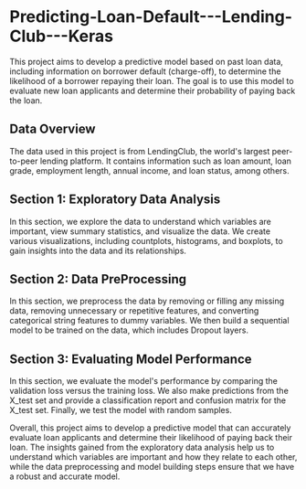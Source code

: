 # Predicting-Loan-Default---Lending-Club---Keras

This project aims to develop a predictive model based on past loan data, including information on borrower default (charge-off), to determine the likelihood of a borrower repaying their loan. The goal is to use this model to evaluate new loan applicants and determine their probability of paying back the loan.

## Data Overview

The data used in this project is from LendingClub, the world's largest peer-to-peer lending platform. It contains information such as loan amount, loan grade, employment length, annual income, and loan status, among others.

## Section 1: Exploratory Data Analysis

In this section, we explore the data to understand which variables are important, view summary statistics, and visualize the data. We create various visualizations, including countplots, histograms, and boxplots, to gain insights into the data and its relationships.

## Section 2: Data PreProcessing

In this section, we preprocess the data by removing or filling any missing data, removing unnecessary or repetitive features, and converting categorical string features to dummy variables. We then build a sequential model to be trained on the data, which includes Dropout layers.

## Section 3: Evaluating Model Performance

In this section, we evaluate the model's performance by comparing the validation loss versus the training loss. We also make predictions from the X_test set and provide a classification report and confusion matrix for the X_test set. Finally, we test the model with random samples.

Overall, this project aims to develop a predictive model that can accurately evaluate loan applicants and determine their likelihood of paying back their loan. The insights gained from the exploratory data analysis help us to understand which variables are important and how they relate to each other, while the data preprocessing and model building steps ensure that we have a robust and accurate model.
